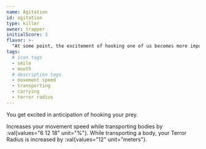 ```yaml
---
name: Agitation
id: agitation
type: killer
owner: trapper
initialScore: 3
flavor: >-
  "At some point, the excitement of hooking one of us becomes more important than the desire to kill us."
tags:
  # icon tags
  - smile
  - mouth
  # description tags
  - movement speed
  - transporting
  - carrying
  - terror radius
---
```


You get excited in anticipation of hooking your prey.

Increases your movement speed while transporting bodies by :val{values="6 12 18" unit="%"}. While transporting a body, your Terror Radius is increased by :val{values="12" unit="meters"}.
